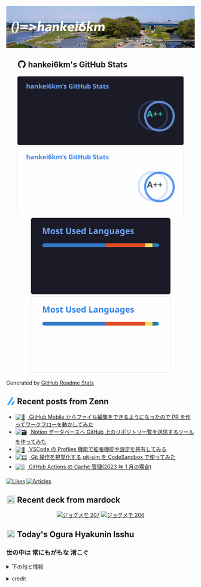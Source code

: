 <p align="center">

![()=>hankei6km](assets/images/header3.jpg)

</p>

<h2>
<img width="24" height="24" style="height:1em;width:1em;margin:0 0.05em 0 0.1em;vertical-align:-0.1em;"
 src="assets/images/github-dark.svg#gh-dark-mode-only" />
<img width="24" height="24" style="height:1em;width:1em;margin:0 0.05em 0 0.1em;vertical-align:-0.1em;"
 src="assets/images/github-light.svg#gh-light-mode-only" />
hankei6km's GitHub Stats
</h2>

<p align="center">

<img width="446" alt="hankei6km's GitHub stats" src="assets/images/stats-dark.svg#gh-dark-mode-only">
<img width="446" alt="hankei6km's GitHub stats" src="assets/images/stats-light.svg#gh-light-mode-only">
<img width="375" alt="Top Langs" src="assets/images/top-langs-dark.svg#gh-dark-mode-only">
<img width="375" alt="Top Langs" src="assets/images/top-langs-light.svg#gh-light-mode-only">

</p>

Generated by [GitHub Readme Stats](https://github.com/anuraghazra/github-readme-stats)

<h2>
<img width="24" height="24" style="width:1em; height:1em; margin: 0 .05em 0 .1em; vertical-align: -0.1em;" src="assets/images/zenn.svg">
Recent posts from Zenn
</h2>

<ul><li><a href="https://zenn.dev/hankei6km/articles/create-pr-and-run-workflow-on-the-go"><img style="width:1.1em; height:1.1em; margin: 0 .5em 0 .1em; vertical-align: -0.1em;" width="18" height="18" alt="📱" src="https://cdn.jsdelivr.net/gh/twitter/twemoji@13.1.0/assets/72x72/1f4f1.png"> GitHub Mobile からファイル編集をできるようになったので PR を作ってワークフローを動かしてみた</a></li><li><a href="https://zenn.dev/hankei6km/articles/send-a-repo-list-to-notion-database"><img style="width:1.1em; height:1.1em; margin: 0 .5em 0 .1em; vertical-align: -0.1em;" width="18" height="18" alt="🗃️" src="https://cdn.jsdelivr.net/gh/twitter/twemoji@13.1.0/assets/72x72/1f5c3.png"> Notion データベースへ GitHub 上のリポジトリ一覧を送信するツールを作ってみた</a></li><li><a href="https://zenn.dev/hankei6km/articles/vscode-profiles"><img style="width:1.1em; height:1.1em; margin: 0 .5em 0 .1em; vertical-align: -0.1em;" width="18" height="18" alt="🚚" src="https://cdn.jsdelivr.net/gh/twitter/twemoji@13.1.0/assets/72x72/1f69a.png"> VSCode の Profiles 機能で拡張機能や設定を共有してみる</a></li><li><a href="https://zenn.dev/hankei6km/articles/git-sim-with-csb-sandbox"><img style="width:1.1em; height:1.1em; margin: 0 .5em 0 .1em; vertical-align: -0.1em;" width="18" height="18" alt="🎞️" src="https://cdn.jsdelivr.net/gh/twitter/twemoji@13.1.0/assets/72x72/1f39e.png"> Git 操作を視覚化する git-sim を CodeSandbox で使ってみた</a></li><li><a href="https://zenn.dev/hankei6km/articles/manage-cache-in-github-actions-2023-01"><img style="width:1.1em; height:1.1em; margin: 0 .5em 0 .1em; vertical-align: -0.1em;" width="18" height="18" alt="🎚️" src="https://cdn.jsdelivr.net/gh/twitter/twemoji@13.1.0/assets/72x72/1f39a.png"> GitHub Actions の Cache 管理(2023 年 1 月の場合)</a></li></ul>

[![Likes](https://badgen.org/img/zenn/hankei6km/likes?style=flat)](https://zenn.dev/hankei6km)
[![Articles](https://badgen.org/img/zenn/hankei6km/articles?style=flat)](https://zenn.dev/hankei6km)

<h2>
<img width="24" height="24" style="width:1em; height:1em; margin: 0 .05em 0 .1em; vertical-align: -0.1em;" src="https://twemoji.maxcdn.com/v/13.1.0/72x72/1f5bc.png">
Recent deck from mardock
</h2>

<p align="center">
<a href="https://hankei6km.github.io/mardock/deck/2023-03-in-outdoor-207"><img alt="ジョグメモ 207" src="https://hankei6km.github.io/mardock/assets/deck/2023-03-in-outdoor-207/2023-03-in-outdoor-207.png" width="270" height="152"></a>
<a href="https://hankei6km.github.io/mardock/deck/2023-03-in-outdoor-206"><img alt="ジョグメモ 206" src="https://hankei6km.github.io/mardock/assets/deck/2023-03-in-outdoor-206/2023-03-in-outdoor-206.png" width="270" height="152"></a>

</p>

<h2>
<img width="24" height="24" style="width:1em; height:1em; margin: 0 .05em 0 .1em; vertical-align: -0.1em;" src="https://twemoji.maxcdn.com/v/13.1.0/72x72/1f38e.png">
Today's Ogura Hyakunin Isshu
</h2>

<h3>世の中は 常にもがもな 渚こぐ</h3>
<p><details><summary>下の句と情報</summary><p>海士の小舟の 綱手かなしも</p><p>(よのなかは つねにもがもな なぎさこぐ　あまのをぶねの つなでかなしも)</p><ul><li>歌人 - <a href="http://linkdata.org/resource/rdf1s6833i#kajin_093">http://linkdata.org/resource/rdf1s6833i#kajin_093</a></li><li>読札 - <a href="https://commons.wikimedia.org/wiki/File:Hyakuninisshu_093.jpg">https://commons.wikimedia.org/wiki/File:Hyakuninisshu_093.jpg</a></li><li>異なる記録形式 - <a href="http://linkdata.org/resource/rdf1s8931i#audio_nhk_093">http://linkdata.org/resource/rdf1s8931i#audio_nhk_093</a></li></ul></details></p>

<details>
<summary>credit</summary>

- Title: 小倉百人一首かるたデータ
- Author: [Nanako Takahashi](http://linkdata.org/user/tnanako)
- Source: http://linkdata.org/work/rdf1s6834i
- License: http://creativecommons.org/licenses/by/3.0/deed.ja

</details>

